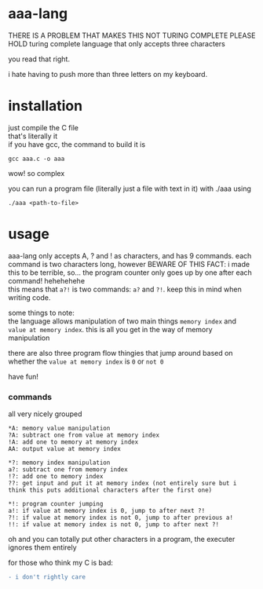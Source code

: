 # aaa-lang
THERE IS A PROBLEM THAT MAKES THIS NOT TURING COMPLETE PLEASE HOLD
turing complete language that only accepts three characters

you read that right.  

i hate having to push more than three letters on my keyboard.

# installation
just compile the C file  
that's literally it  
if you have gcc, the command to build it is
```console
gcc aaa.c -o aaa
```
wow! so complex  
  
you can run a program file (literally just a file with text in it) with ./aaa using 
```console
./aaa <path-to-file>
```

# usage
aaa-lang only accepts A, ? and ! as characters, and has 9 commands.
each command is two characters long, however BEWARE OF THIS FACT: i made this to be terrible, so... the program counter only goes up by one after each command! hehehehehe  
this means that `a?!` is two commands: `a?` and `?!`. keep this in mind when writing code.  
  
some things to note:  
the language allows manipulation of two main things `memory index` and `value at memory index`. this is all you get in the way of memory manipulation  
  
there are also three program flow thingies that jump around based on whether the `value at memory index` is `0` or `not 0`  
  
have fun!
### commands
all very nicely grouped
```
*A: memory value manipulation 
?A: subtract one from value at memory index
!A: add one to memory at memory index
AA: output value at memory index

*?: memory index manipulation
a?: subtract one from memory index
!?: add one to memory index
??: get input and put it at memory index (not entirely sure but i think this puts additional characters after the first one)

*!: program counter jumping
a!: if value at memory index is 0, jump to after next ?!
?!: if value at memory index is not 0, jump to after previous a!
!!: if value at memory index is not 0, jump to after next ?!
```
oh and you can totally put other characters in a program, the executer ignores them entirely

for those who think my C is bad:
```diff
- i don't rightly care
```
